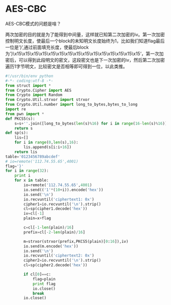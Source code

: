 # AES-CBC

AES-CBC模式的问题是啥？

两次加密的目的就是为了能得到中间量，这样就已知第二次加密的iv。第一次加密控制明文长度，使最后一个block的未知明文长度始终为1，比如我们知道flag最后一位是’}’,通过前面填充长度，使最后block为’}\x15\x15\x15\x15\x15\x15\x15\x15\x15\x15\x15\x15\x15\x15\x15‘，第一次加密后，可以得到此段明文的密文，这段密文也是下一次加密的iv，然后第二次加密遍历1字节明文，比较密文是否相等即可得到一位，以此类推。
```python
#!/usr/bin/env python
#-*- coding:utf-8 -*-
from struct import *
from Crypto.Cipher import AES
from Crypto import Random
from Crypto.Util.strxor import strxor
from Crypto.Util.number import long_to_bytes,bytes_to_long
import re
from pwn import *
def PKCS5(s):
    s=s+''.join([long_to_bytes(len(s)%16) for i in range(16-len(s)%16)])
	return s
def sp(s):
	lis=[]
	for i in range(0,len(s),16):
		lis.append(s[i:i+16])
	return lis
table='0123456789abcdef'
# io=remote('112.74.55.65',4001)
flag='}'
for i in range(32):
	print i
	for x in table:
		io=remote('112.74.55.65',4001)
		io.send(('1'*(10+i)).encode('hex'))
		io.send('\n')
		io.recvuntil('ciphertext1: 0x')
		cipher1=io.recvuntil('\n').strip()		
		cl=sp(cipher1.decode('hex'))		
		iv=cl[-1]
		plain=x+flag

		c=cl[-1-len(plain)/16]
		prefix=cl[-2-len(plain)/16]

		m=strxor(strxor(prefix,PKCS5(plain)[0:16]),iv)		
		io.send(m.encode('hex'))
		io.send('\n')
		io.recvuntil('ciphertext2: 0x')
		cipher2=io.recvuntil('\n').strip()
		cl=sp(cipher2.decode('hex'))

		if cl[0]==c:
			flag=plain
			print flag
			io.close()
			break
		io.close()
		

```
